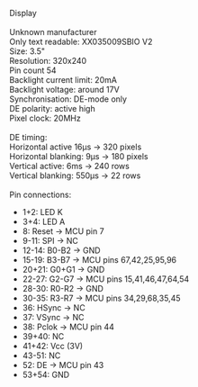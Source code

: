 Display <br />
 <br />
Unknown manufacturer <br />
Only text readable: XX035009SBIO V2 <br />
Size: 3.5" <br />
Resolution: 320x240 <br />
Pin count 54 <br />
Backlight current limit: 20mA <br />
Backlight voltage: around 17V <br />
Synchronisation: DE-mode only <br />
DE polarity: active high <br />
Pixel clock: 20MHz <br />
 <br />
DE timing: <br />
Horizontal active 16µs -> 320 pixels <br />
Horizontal blanking: 9µs -> 180 pixels <br />
Vertical active: 6ms -> 240 rows <br />
Vertical blanking: 550µs -> 22 rows <br />
 <br />
Pin connections: <br />
- 1+2: LED K <br />
- 3+4: LED A <br />
- 8: Reset -> MCU pin 7 <br />
- 9-11: SPI -> NC <br />
- 12-14: B0-B2 -> GND <br />
- 15-19: B3-B7 -> MCU pins 67,42,25,95,96 <br />
- 20+21: G0+G1 -> GND <br />
- 22-27: G2-G7 -> MCU pins 15,41,46,47,64,54 <br />
- 28-30: R0-R2 -> GND <br />
- 30-35: R3-R7 -> MCU pins 34,29,68,35,45 <br />
- 36: HSync -> NC <br />
- 37: VSync -> NC <br />
- 38: Pclok -> MCU pin 44 <br />
- 39+40: NC <br />
- 41+42: Vcc (3V) <br />
- 43-51: NC <br />
- 52: DE -> MCU pin 43 <br />
- 53+54: GND <br />
